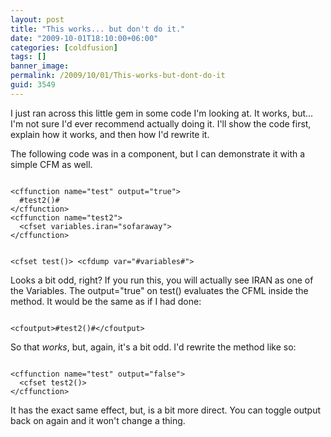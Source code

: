 ```yaml
---
layout: post
title: "This works... but don't do it."
date: "2009-10-01T18:10:00+06:00"
categories: [coldfusion]
tags: []
banner_image: 
permalink: /2009/10/01/This-works-but-dont-do-it
guid: 3549
---
```


I just ran across this little gem in some code I'm looking at. It works, but... I'm not sure I'd ever recommend actually doing it. I'll show the code first, explain how it works, and then how I'd rewrite it.
<!--more-->
The following code was in a component, but I can demonstrate it with a simple CFM as well.

<code>
&lt;cffunction name="test" output="true"&gt;
  #test2()#
&lt;/cffunction&gt;
&lt;cffunction name="test2"&gt;
  &lt;cfset variables.iran="sofaraway"&gt;
&lt;/cffunction&gt;

&lt;cfset test()&gt;
&lt;cfdump var="#variables#"&gt;
</code>

Looks a bit odd, right? If you run this, you will actually see IRAN as one of the Variables. The output="true" on test() evaluates the CFML inside the method. It would be the same as if I had done:

<code>
&lt;cfoutput&gt;#test2()#&lt;/cfoutput&gt;
</code>

So that <i>works</i>, but, again, it's a bit odd. I'd rewrite the method like so:

<code>
&lt;cffunction name="test" output="false"&gt;
  &lt;cfset test2()&gt;
&lt;/cffunction&gt;
</code>

It has the exact same effect, but, is a bit more direct. You can toggle output back on again and it won't change a thing.
